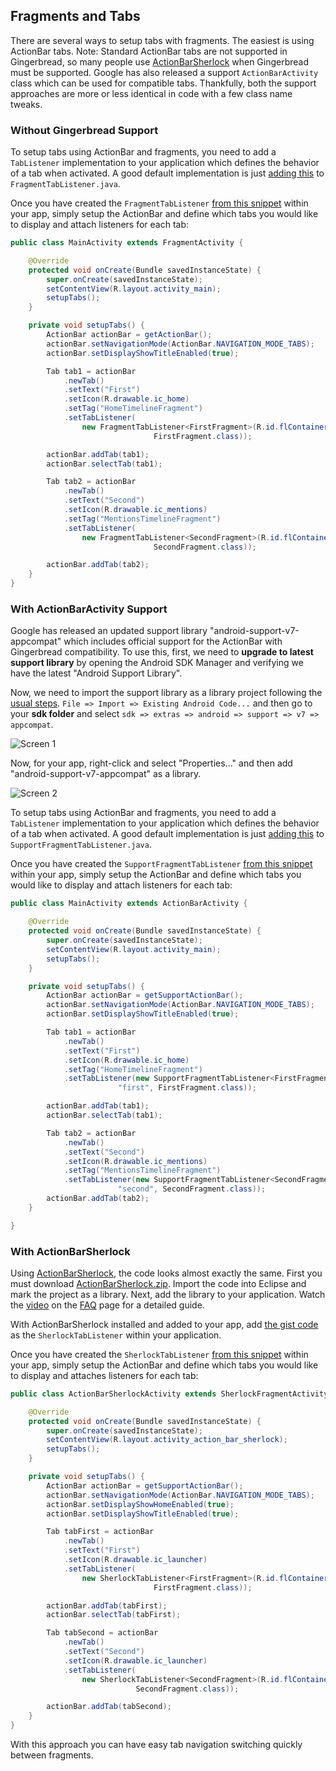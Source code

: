 ## Fragments and Tabs

There are several ways to setup tabs with fragments. The easiest is using ActionBar tabs. Note: Standard ActionBar tabs are not supported in Gingerbread, so many people use [ActionBarSherlock](http://actionbarsherlock.com/) when Gingerbread must be supported. Google has also released a support `ActionBarActivity` class which can be used for compatible tabs. Thankfully, both the support approaches are more or less identical in code with a few class name tweaks.

### Without Gingerbread Support

To setup tabs using ActionBar and fragments, you need to add a `TabListener` implementation to your application which defines the behavior of a tab when activated. A good default implementation is just [adding this](https://gist.github.com/nesquena/f54a991ccb4e5929e0ec) to `FragmentTabListener.java`. 

Once you have created the `FragmentTabListener` [from this snippet](https://gist.github.com/nesquena/f54a991ccb4e5929e0ec) within your app, simply setup the ActionBar and define which tabs you would like to display and attach listeners for each tab:

```java
public class MainActivity extends FragmentActivity {

	@Override
	protected void onCreate(Bundle savedInstanceState) {
		super.onCreate(savedInstanceState);
		setContentView(R.layout.activity_main);
		setupTabs();
	}

	private void setupTabs() {
		ActionBar actionBar = getActionBar();
		actionBar.setNavigationMode(ActionBar.NAVIGATION_MODE_TABS);
		actionBar.setDisplayShowTitleEnabled(true);

		Tab tab1 = actionBar
			.newTab()
			.setText("First")
			.setIcon(R.drawable.ic_home)
			.setTag("HomeTimelineFragment")
			.setTabListener(
				new FragmentTabListener<FirstFragment>(R.id.flContainer, this, "first",
								FirstFragment.class));

		actionBar.addTab(tab1);
		actionBar.selectTab(tab1);

		Tab tab2 = actionBar
			.newTab()
			.setText("Second")
			.setIcon(R.drawable.ic_mentions)
			.setTag("MentionsTimelineFragment")
			.setTabListener(
			    new FragmentTabListener<SecondFragment>(R.id.flContainer, this, "second",
								SecondFragment.class));

		actionBar.addTab(tab2);
	}
}
```

### With ActionBarActivity Support

Google has released an updated support library "android-support-v7-appcompat" which includes official support for the ActionBar with Gingerbread compatibility. To use this, first, we need to **upgrade to latest support library** by opening the Android SDK Manager and verifying we have the latest "Android Support Library".

Now, we need to import the support library as a library project following the [usual steps](http://imgur.com/a/N8baF). `File => Import => Existing Android Code...` and then go to your **sdk folder** and select `sdk => extras => android => support => v7 => appcompat`. 

![Screen 1](http://i.imgur.com/pRffDgs.png)

Now, for your app, right-click and select "Properties..." and then add "android-support-v7-appcompat" as a library.

![Screen 2](http://i.imgur.com/E5IYm69.png)

To setup tabs using ActionBar and fragments, you need to add a `TabListener` implementation to your application which defines the behavior of a tab when activated. A good default implementation is just [adding this](https://gist.github.com/nesquena/8b9f9ec29582afd4d138) to `SupportFragmentTabListener.java`. 

Once you have created the `SupportFragmentTabListener` [from this snippet](https://gist.github.com/nesquena/8b9f9ec29582afd4d138) within your app, simply setup the ActionBar and define which tabs you would like to display and attach listeners for each tab:

```java
public class MainActivity extends ActionBarActivity {

	@Override
	protected void onCreate(Bundle savedInstanceState) {
		super.onCreate(savedInstanceState);
		setContentView(R.layout.activity_main);
		setupTabs();
	}

	private void setupTabs() {
		ActionBar actionBar = getSupportActionBar();
		actionBar.setNavigationMode(ActionBar.NAVIGATION_MODE_TABS);
		actionBar.setDisplayShowTitleEnabled(true);

		Tab tab1 = actionBar
		    .newTab()
		    .setText("First")
		    .setIcon(R.drawable.ic_home)
		    .setTag("HomeTimelineFragment")
		    .setTabListener(new SupportFragmentTabListener<FirstFragment>(R.id.flContainer, this,
                        "first", FirstFragment.class));

		actionBar.addTab(tab1);
		actionBar.selectTab(tab1);

		Tab tab2 = actionBar
		    .newTab()
		    .setText("Second")
		    .setIcon(R.drawable.ic_mentions)
		    .setTag("MentionsTimelineFragment")
		    .setTabListener(new SupportFragmentTabListener<SecondFragment>(R.id.flContainer, this,
                        "second", SecondFragment.class));
		actionBar.addTab(tab2);
	}

}
```

### With ActionBarSherlock

Using [ActionBarSherlock](http://actionbarsherlock.com/), the code looks almost exactly the same. First you must download [ActionBarSherlock.zip](https://api.github.com/repos/JakeWharton/ActionBarSherlock/zipball/4.4.0). Import the code into Eclipse and mark the project as a library. Next, add the library to your application. Watch the [video](http://www.youtube.com/watch?v=4GJ6yY1lNNY) on the [FAQ](http://actionbarsherlock.com/faq.html) page for a detailed guide.

With ActionBarSherlock installed and added to your app, add [the gist code](https://gist.github.com/nesquena/0f0a1f50a2a64721309e) as the `SherlockTabListener` within your application.

Once you have created the `SherlockTabListener` [from this snippet](https://gist.github.com/nesquena/0f0a1f50a2a64721309e) within your app, simply setup the ActionBar and define which tabs you would like to display and attaches listeners for each tab:

```java
public class ActionBarSherlockActivity extends SherlockFragmentActivity {

	@Override
	protected void onCreate(Bundle savedInstanceState) {
		super.onCreate(savedInstanceState);
		setContentView(R.layout.activity_action_bar_sherlock);
		setupTabs();
	}

	private void setupTabs() {
		ActionBar actionBar = getSupportActionBar();
		actionBar.setNavigationMode(ActionBar.NAVIGATION_MODE_TABS);
		actionBar.setDisplayShowHomeEnabled(true);
		actionBar.setDisplayShowTitleEnabled(true);

		Tab tabFirst = actionBar
			.newTab()
			.setText("First")
			.setIcon(R.drawable.ic_launcher)
			.setTabListener(
				new SherlockTabListener<FirstFragment>(R.id.flContainer, this, "First",
								FirstFragment.class));

		actionBar.addTab(tabFirst);
		actionBar.selectTab(tabFirst);

		Tab tabSecond = actionBar
			.newTab()
			.setText("Second")
			.setIcon(R.drawable.ic_launcher)
			.setTabListener(
				new SherlockTabListener<SecondFragment>(R.id.flContainer, this, "Second",
							SecondFragment.class));

		actionBar.addTab(tabSecond);
	}
}
```

With this approach you can have easy tab navigation switching quickly between fragments.